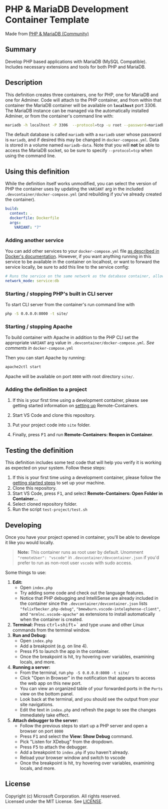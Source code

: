 # PHP & MariaDB Development Container Template
Made from [PHP & MariaDB (Community)](https://github.com/microsoft/vscode-dev-containers/tree/main/containers/php-mariadb)

## Summary

Develop PHP based applications with MariaDB (MySQL Compatible).  Includes necessary extensions and tools for both PHP and MariaDB.

## Description

This definition creates three containers, one for PHP, one for MariaDB and one for Adminer. Code will attach to the PHP container, and from within that container the MariaDB container will be available on **`localhost`** port 3306. The MariaDB instance can be managed via the automatically installed Adminer, or from the container's command line with:

```bash
mariadb -h localhost -P 3306  --protocol=tcp -u root --password=mariadb -D mariadb
```

The default database is called `mariadb` with a `mariadb` user whose password is `mariadb`, and if desired this may be changed in `docker-compose.yml`. Data is stored in a volume named `mariadb-data`. Note that you will **not** be able to access the MariaDB socket, so be sure to specify `--protocol=tcp` when using the command line.

## Using this definition

While the definition itself works unmodified, you can select the version of PHP the container uses by updating the `VARIANT` arg in the included `.devcontainer/docker-compose.yml` (and rebuilding if you've already created the container).

```yaml
build:
  context: .
  dockerfile: Dockerfile
  args:
    VARIANT: "7"
```

### Adding another service

You can add other services to your `docker-compose.yml` file [as described in Docker's documentation](https://docs.docker.com/compose/compose-file/#service-configuration-reference). However, if you want anything running in this service to be available in the container on localhost, or want to forward the service locally, be sure to add this line to the service config:

```yaml
# Runs the service on the same network as the database container, allows "forwardPorts" in devcontainer.json function.
network_mode: service:db
```

### Starting / stopping PHP's built in CLI server

To start CLI server from the container's run command line with
``` bash
php -S 0.0.0.0:8000 -t site/
```
### Starting / stopping Apache

To build container with Apache in addition to the PHP CLI set the appropriate `VARIANT` arg value in `.devcontainer/docker-compose.yml`. *See comments in* `docker-compose.yml`

Then you can start Apache by running:

```bash
apache2ctl start
```
Apache will be available on port `8000` with root directory `site/`.

### Adding the definition to a project

1. If this is your first time using a development container, please see getting started information on [setting up](https://aka.ms/vscode-remote/containers/getting-started) Remote-Containers.

1. Start VS Code and clone this repository.

1. Put your project code into `site` folder.

1. Finally, press <kbd>F1</kbd> and run **Remote-Containers: Reopen in Container**.

## Testing the definition

This definition includes some test code that will help you verify it is working as expected on your system. Follow these steps:

1. If this is your first time using a development container, please follow the [getting started steps](https://aka.ms/vscode-remote/containers/getting-started) to set up your machine.
1. Clone this repository.
1. Start VS Code, press <kbd>F1</kbd>, and select **Remote-Containers: Open Folder in Container...**
1. Select cloned repository folder.
1. Run the script `test-project/test.sh`

## Developing

Once you have your project opened in container, you'll be able to develope it like you would locally.

> **Note:** This container runs as root user by default. Unomment `"remoteUser": "vscode"` in `.devcontainer/devcontainer.json` if you'd prefer to run as non-root user `vscode` with sudo access.

Some things to use:

1. **Edit:**
   - Open `index.php`
   - Try adding some code and check out the language features.
   - Notice that PHP debugging and IntelliSense are already included in the container since the `.devcontainer/devcontainer.json` lists `"felixfbecker.php-debug"`, `"bmewburn.vscode-intelephense-client"`, and `"mrmlnc.vscode-apache"` as extensions to install automatically when the container is created.
1. **Terminal:** Press <kbd>ctrl</kbd>+<kbd>shift</kbd>+<kbd>\`</kbd> and type `uname` and other Linux commands from the terminal window.
1. **Run and Debug:**
   - Open `index.php`
   - Add a breakpoint (e.g. on line 4).
   - Press <kbd>F5</kbd> to launch the app in the container.
   - Once the breakpoint is hit, try hovering over variables, examining locals, and more.
1. **Running a server:**
   - From the terminal, run `php -S 0.0.0.0:8000 -t site/`
   - Click "Open in Browser" in the notification that appears to access the web app on this new port.
   - You can view an organized table of your forwarded ports in the `Ports` view on the bottom panel.
   - Look back at the terminal, and you should see the output from your site navigations.
   - Edit the text in `index.php` and refresh the page to see the changes immediately take effect.
1. **Attach debugger to the server:**
   - Follow the previous steps to start up a PHP server and open a browser on port `8000`
   - Press <kbd>F1</kbd> and select the **View: Show Debug** command.
   - Pick "Listen for XDebug" from the dropdown.
   - Press <kbd>F5</kbd> to attach the debugger.
   - Add a breakpoint to `index.php` if you haven't already.
   - Reload your browser window and switch to vscode
   - Once the breakpoint is hit, try hovering over variables, examining locals, and more.

## License

Copyright (c) Microsoft Corporation. All rights reserved.<br />
Licensed under the MIT License. See [LICENSE](https://github.com/microsoft/vscode-dev-containers/blob/main/LICENSE).
